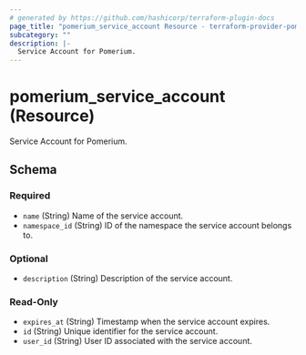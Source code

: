 ```yaml
---
# generated by https://github.com/hashicorp/terraform-plugin-docs
page_title: "pomerium_service_account Resource - terraform-provider-pomerium"
subcategory: ""
description: |-
  Service Account for Pomerium.
---
```


# pomerium_service_account (Resource)

Service Account for Pomerium.



<!-- schema generated by tfplugindocs -->
## Schema

### Required

- `name` (String) Name of the service account.
- `namespace_id` (String) ID of the namespace the service account belongs to.

### Optional

- `description` (String) Description of the service account.

### Read-Only

- `expires_at` (String) Timestamp when the service account expires.
- `id` (String) Unique identifier for the service account.
- `user_id` (String) User ID associated with the service account.
